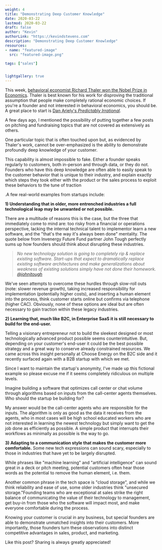 ```yaml
---
weight: 4
title: "Demonstrating Deep Customer Knowledge"
date: 2020-03-22
lastmod: 2020-03-22
draft: false
author: "Kevin"
authorLink: "https://kevindstevens.com"
description: "Demonstrating Deep Customer Knowledge"
resources:
- name: "featured-image"
  src: "featured-image.png"

tags: ["sales"]


lightgallery: true
---
```


This week, [behavioral economist Richard Thaler won the Nobel Prize in Economics](https://www.forbes.com/sites/frankarmstrong/2017/10/13/richard-thaler-a-giant-in-economics-awarded-the-nobel-prize/#453693383a10). Thaler is best known for his work for disproving the traditional assumption that people make completely rational economic choices. If you're a founder and not interested in behavioral economics, you should be. A great place to start is [Dan Ariely's _Predictably Irrational_](https://www.amazon.com/Predictably-Irrational-Revised-Expanded-Decisions/dp/0061353248).

A few days ago, I mentioned the possibility of putting together a few posts on pitching and fundraising topics that are not covered as extensively as others.

One particular topic that is often touched upon but, as evidenced by Thaler's work, cannot be over-emphasized is the ability to demonstrate profoundly deep knowledge of your customer.

This capability is almost impossible to fake. Either a founder speaks regularly to customers, both in-person and through data, or they do not. Founders who have this deep knowledge are often able to easily speak to the customer behavior that is unique to their industry, and explain exactly which steps they took either with the product or the sales process to exploit these behaviors to the tune of traction

.A few real-world examples from startups include:

**1) Understanding that in older, more entrenched industries a full technological leap may be unwanted or not possible.** 

There are a multitude of reasons this is the case, but the three that immediately come to mind are: too risky from a financial or operations perspective, lacking the internal technical talent to implementor learn a new software, and the "that's the way it's always been done" mentality. The quote below from Invenergy Future Fund partner John Tough perfectly sums up how founders should think about disrupting these industries.

> _No new technology solution is going to completely rip & replace existing software. Start-ups that expect to dramatically replace existing software architectures and make generalizations about weakness of existing solutions simply have not done their homework._ [_@johnjtough_](https://twitter.com/JohnJTough)

We've seen attempts to overcome these hurdles through slow-roll outs (note: slower revenue growth), taking increased responsibility for implementation (potentially higher costs), and inserting a human element into the process, think customer starts online but confirms via telephone (higher CAC). Obviously, none of these options are ideal but are often necessary to gain traction within these legacy industries.

**2) Learning that, much like B2C, in Enterprise SaaS it is still necessary to build for the end-user.** 

Telling a visionary entrepreneur not to build the sleekest designed or most technologically advanced product possible seems counterintuitive. But, depending on your customer's end-user it could be the best possible strategy and a great way to conserve already constrained resources. We came across this insight personally at Choose Energy on the B2C side and it recently surfaced again with a B2B startup with which we met.

Since I want to maintain the startup's anonymity, I've made up this fictional example so please excuse me if it seems completely ridiculous on multiple levels.

Imagine building a software that optimizes call center or chat volume through algorithms based on inputs from the call-center agents themselves. Who should the startup be building for?

My answer would be the call-center agents who are responsible for the inputs. The algorithm is only as good as the data it receives from the agents, who in most cases will be high school educated workers who are not interested in learning the newest technology but simply want to get the job done as efficiently as possible. A simple product that interrupts their workflows as minimally as possible is the way to go.

**3) Adapting to a communication style that makes the customer more comfortable.** Some new tech expressions can sound scary, especially to those in industries that have yet to be largely disrupted.

While phrases like "machine learning" and "artificial intelligence" can sound great in a deck or pitch meeting, potential customers often hear those words as the potential to remove the human element, i.e. them.

Another common phrase in the tech space is "cloud storage", and while we think reliability and ease of use, some older industries think "unsecured storage."Founding teams who are exceptional at sales strike the right balance of communicating the value of their technology to management, get buy-in from those who the software will impact most, and make everyone comfortable during the process.

Knowing your customer is crucial in any business, but special founders are able to demonstrate unmatched insights into their customers. More importantly, those founders turn these observations into distinct competitive advantages in sales, product, and marketing.

Like this post? Sharing is always greatly appreciated!